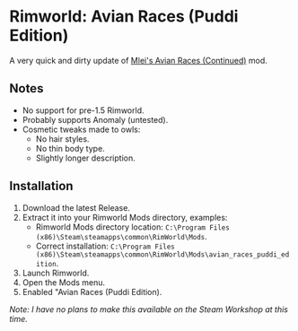 # Rimworld: Avian Races (Puddi Edition)

A very quick and dirty update of [Mlei's Avian Races (Continued)](https://github.com/emipa606/AvianRaces) mod.

## Notes

* No support for pre-1.5 Rimworld.
* Probably supports Anomaly (untested).
* Cosmetic tweaks made to owls:
    * No hair styles.
    * No thin body type.
    * Slightly longer description.

## Installation

1. Download the latest Release.
1. Extract it into your Rimworld Mods directory, examples:
    * Rimworld Mods directory location: `C:\Program Files (x86)\Steam\steamapps\common\RimWorld\Mods`.
    * Correct installation:  `C:\Program Files (x86)\Steam\steamapps\common\RimWorld\Mods\avian_races_puddi_edition`.
1. Launch Rimworld.
1. Open the Mods menu.
1. Enabled "Avian Races (Puddi Edition).

_Note: I have no plans to make this available on the Steam Workshop at this time._
